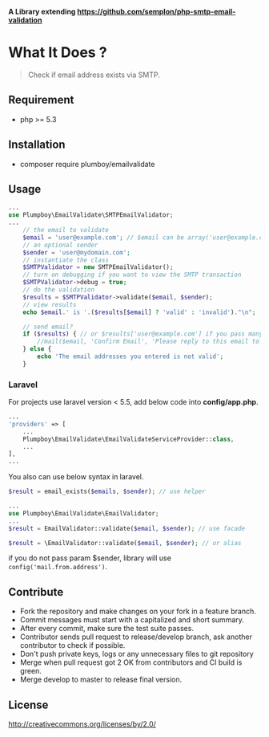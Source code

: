 **A Library extending https://github.com/semplon/php-smtp-email-validation**

# What It Does ?
> Check if email address exists via SMTP.

## Requirement

- php >= 5.3

## Installation

- composer require plumboy/emailvalidate

## Usage

```php
...
use Plumpboy\EmailValidate\SMTPEmailValidator;
...
	// the email to validate
	$email = 'user@example.com'; // $email can be array('user@example.com', 'user1@example.com')
	// an optional sender
	$sender = 'user@mydomain.com';
	// instantiate the class
	$SMTPValidator = new SMTPEmailValidator();
	// turn on debugging if you want to view the SMTP transaction
	$SMTPValidator->debug = true;
	// do the validation
	$results = $SMTPValidator->validate($email, $sender);
	// view results
	echo $email.' is '.($results[$email] ? 'valid' : 'invalid')."\n";

	// send email?
	if ($results) { // or $results['user@example.com'] if you pass many emails
		//mail($email, 'Confirm Email', 'Please reply to this email to confirm', 'From:'.$sender."\r\n"); // send email
	} else {
		echo 'The email addresses you entered is not valid';
	}
```
### Laravel

For projects use laravel version < 5.5, add below code into **config/app.php**.
```php
...
'providers' => [
	...
    Plumpboy\EmailValidate\EmailValidateServiceProvider::class,
    ...
],
...
```
You also can use below syntax in laravel.

```php
$result = email_exists($emails, $sender); // use helper
```

```php
...
use Plumpboy\EmailValidate\EmailValidator;
...
$result = EmailValidator::validate($email, $sender); // use facade
```

```php
$result = \EmailValidator::validate($email, $sender); // or alias
```

if you do not pass param $sender, library will use ```config('mail.from.address')```.

## Contribute

- Fork the repository and make changes on your fork in a feature branch.
- Commit messages must start with a capitalized and short summary.
- After every commit, make sure the test suite passes.
- Contributor sends pull request to release/develop branch, ask another contributor to check if possible.
- Don't push private keys, logs or any unnecessary files to git repository
- Merge when pull request got 2 OK from contributors and CI build is green.
- Merge develop to master to release final version.

## License

http://creativecommons.org/licenses/by/2.0/
